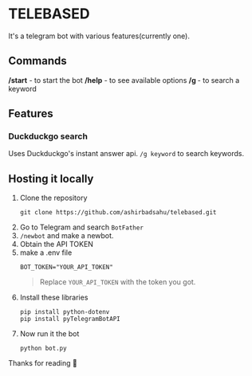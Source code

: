 # TELEBASED
 It's a telegram bot with various features(currently one).

 ## Commands
 **/start** - to start the bot
 **/help** - to see available options
 **/g <keyword>** - to search a keyword
 

 ## Features
 ### Duckduckgo search
 Uses Duckduckgo's instant answer api.
 `/g keyword` to search keywords.


## Hosting it locally
 1. Clone the repository
    ```
    git clone https://github.com/ashirbadsahu/telebased.git
    ```
 1. Go to Telegram and search `BotFather`
 1. `/newbot` and make a newbot.
 1. Obtain the API TOKEN
 1. make a .env file
    ```
    BOT_TOKEN="YOUR_API_TOKEN"
    ```
    >Replace `YOUR_API_TOKEN` with the token you got.
 1. Install these libraries
    ```
    pip install python-dotenv
    pip install pyTelegramBotAPI
    ```
1. Now run it the bot
    ```
    python bot.py
    ```

Thanks for reading 🙏

